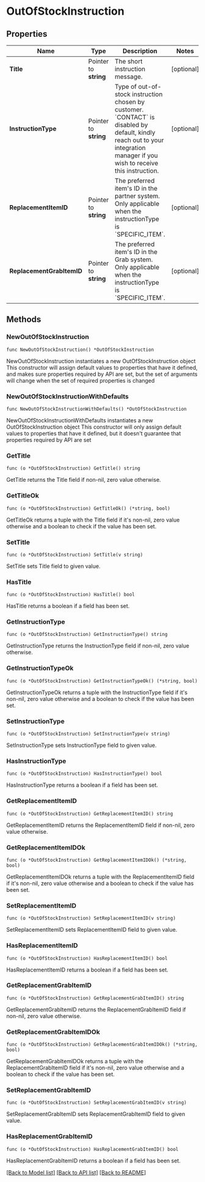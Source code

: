 # OutOfStockInstruction

## Properties

Name | Type | Description | Notes
------------ | ------------- | ------------- | -------------
**Title** | Pointer to **string** | The short instruction message. | [optional] 
**InstructionType** | Pointer to **string** | Type of out-of-stock instruction chosen by customer. &#x60;CONTACT&#x60; is disabled by default, kindly reach out to your integration manager if you wish to receive this instruction. | [optional] 
**ReplacementItemID** | Pointer to **string** | The preferred item&#39;s ID in the partner system. Only applicable when the instructionType is &#x60;SPECIFIC_ITEM&#x60;. | [optional] 
**ReplacementGrabItemID** | Pointer to **string** | The preferred item&#39;s ID in the Grab system. Only applicable when the instructionType is &#x60;SPECIFIC_ITEM&#x60;. | [optional] 

## Methods

### NewOutOfStockInstruction

`func NewOutOfStockInstruction() *OutOfStockInstruction`

NewOutOfStockInstruction instantiates a new OutOfStockInstruction object
This constructor will assign default values to properties that have it defined,
and makes sure properties required by API are set, but the set of arguments
will change when the set of required properties is changed

### NewOutOfStockInstructionWithDefaults

`func NewOutOfStockInstructionWithDefaults() *OutOfStockInstruction`

NewOutOfStockInstructionWithDefaults instantiates a new OutOfStockInstruction object
This constructor will only assign default values to properties that have it defined,
but it doesn't guarantee that properties required by API are set

### GetTitle

`func (o *OutOfStockInstruction) GetTitle() string`

GetTitle returns the Title field if non-nil, zero value otherwise.

### GetTitleOk

`func (o *OutOfStockInstruction) GetTitleOk() (*string, bool)`

GetTitleOk returns a tuple with the Title field if it's non-nil, zero value otherwise
and a boolean to check if the value has been set.

### SetTitle

`func (o *OutOfStockInstruction) SetTitle(v string)`

SetTitle sets Title field to given value.

### HasTitle

`func (o *OutOfStockInstruction) HasTitle() bool`

HasTitle returns a boolean if a field has been set.

### GetInstructionType

`func (o *OutOfStockInstruction) GetInstructionType() string`

GetInstructionType returns the InstructionType field if non-nil, zero value otherwise.

### GetInstructionTypeOk

`func (o *OutOfStockInstruction) GetInstructionTypeOk() (*string, bool)`

GetInstructionTypeOk returns a tuple with the InstructionType field if it's non-nil, zero value otherwise
and a boolean to check if the value has been set.

### SetInstructionType

`func (o *OutOfStockInstruction) SetInstructionType(v string)`

SetInstructionType sets InstructionType field to given value.

### HasInstructionType

`func (o *OutOfStockInstruction) HasInstructionType() bool`

HasInstructionType returns a boolean if a field has been set.

### GetReplacementItemID

`func (o *OutOfStockInstruction) GetReplacementItemID() string`

GetReplacementItemID returns the ReplacementItemID field if non-nil, zero value otherwise.

### GetReplacementItemIDOk

`func (o *OutOfStockInstruction) GetReplacementItemIDOk() (*string, bool)`

GetReplacementItemIDOk returns a tuple with the ReplacementItemID field if it's non-nil, zero value otherwise
and a boolean to check if the value has been set.

### SetReplacementItemID

`func (o *OutOfStockInstruction) SetReplacementItemID(v string)`

SetReplacementItemID sets ReplacementItemID field to given value.

### HasReplacementItemID

`func (o *OutOfStockInstruction) HasReplacementItemID() bool`

HasReplacementItemID returns a boolean if a field has been set.

### GetReplacementGrabItemID

`func (o *OutOfStockInstruction) GetReplacementGrabItemID() string`

GetReplacementGrabItemID returns the ReplacementGrabItemID field if non-nil, zero value otherwise.

### GetReplacementGrabItemIDOk

`func (o *OutOfStockInstruction) GetReplacementGrabItemIDOk() (*string, bool)`

GetReplacementGrabItemIDOk returns a tuple with the ReplacementGrabItemID field if it's non-nil, zero value otherwise
and a boolean to check if the value has been set.

### SetReplacementGrabItemID

`func (o *OutOfStockInstruction) SetReplacementGrabItemID(v string)`

SetReplacementGrabItemID sets ReplacementGrabItemID field to given value.

### HasReplacementGrabItemID

`func (o *OutOfStockInstruction) HasReplacementGrabItemID() bool`

HasReplacementGrabItemID returns a boolean if a field has been set.


[[Back to Model list]](../README.md#documentation-for-models) [[Back to API list]](../README.md#documentation-for-api-endpoints) [[Back to README]](../README.md)


